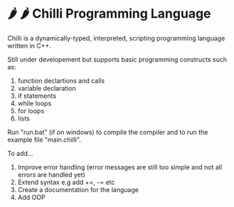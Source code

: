 # 🌶️ 🌶️ Chilli Programming Language

Chilli is a dynamically-typed, interpreted, scripting programming language written in C++.

Still under developement but supports basic programming constructs such as:
1. function declartions and calls
2. variable declaration
3. if statements
4. while loops
5. for loops
6. lists

Run "run.bat" (if on windows) to compile the compiler and to run the example file "main.chilli".


To add...

1. Improve error handling (error messages are still too simple and not all errors are handled yet)
2. Extend syntax e.g add +=, -= etc
3. Create a documentation for the language
4. Add OOP
